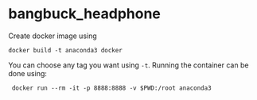 # bangbuck_headphone

Create docker image using

    docker build -t anaconda3 docker

You can choose any tag you want using `-t`. Running the container can be done using:

     docker run --rm -it -p 8888:8888 -v $PWD:/root anaconda3
